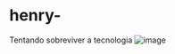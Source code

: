 # henry-
Tentando sobreviver a tecnologia 
![image](https://github.com/user-attachments/assets/46575287-149e-4c95-8d0e-0939b242a0aa)

